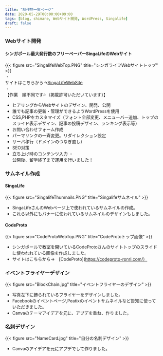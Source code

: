 ```yaml
---
title: "制作物一覧ページ"
date: 2020-05-29T00:00:00+09:00
tags: [blog, shimane, Webサイト開発, WordPress, Singalife]
draft: false
---
```


### Webサイト開発
#### シンガポール最大発行数のフリーペーパーSingaLifeのWebサイト  
{{< figure src="SingalifeWebTop.PNG" title="シンガライフWebサイトトップ" >}}  
・  
サイトはこちらから→[SingaLifeWebSite](http://singalife.com/)  
・  
【作業　順不同です💦（掲載許可いただいています）】  
- ヒアリングからWebサイトのデザイン、開発、公開
- 誰でも記事の更新・管理ができるようWordPressを使用
- CSS,PHPをカスタマイズ（フォント全部変更、メニューバー追加、トップのスライド表示デザイン、記事の投稿デザイン、ランキング表示等）
- お問い合わせフォーム作成
- パーマリンクの一斉変更。リダイレクション設定
- サーバ移行（ドメインのつなぎ直し）
- SEO対策
- 立ち上げ時のコンテンツ入力
・  
公開後、留学終了まで運用を行いました！

### サムネイル作成
#### SingaLife
{{< figure src="SingalifeThumnails.PNG" title="Singalifeサムネイル" >}}   
- SingaLifeさんのWebページ上で使われているサムネイルの作成。  
- これら以外にもバナーに使われているサムネイルのデザインもしました。  

#### CodeProto
{{< figure src="CodeProtoWebTop.PNG" title="CodeProtoトップ画像" >}}  
- シンガポールで教室を開いているCodeProtoさんのサイトトップのスライドに使われれている画像を作成しました。  
- サイトはこちらから→　[CodeProto](https://codeproto-ronri.com/）

### イベントフライヤーデザイン
{{< figure src="BlockChain.jpg" title="イベントフライヤーのデザイン" >}}  
- 写真左下に飾られているフライヤーをデザインしました。  
- Facebookのイベントページ,Peatixのイベントサムネイルなど告知に使っていただきました。
- Canvaのテーマアイデアを元に、アプデを重ね、作りました。

### 名刺デザイン
{{< figure src="NameCard.jpg" title="自分の名刺デザイン" >}}
- Canvaのアイデアを元にアプデでして作りました。

